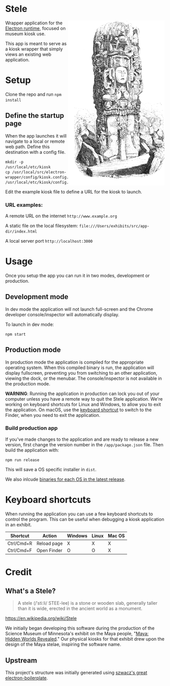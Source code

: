 # Stele

<img align="right" alt="Image of a Maya stele at Copan, by Frederick Catherwood" src="/resources/copan.png" />

Wrapper application for the [Electron runtime](http://electron.atom.io), focused on museum kiosk use.

This app is meant to serve as a kiosk wrapper that simply views an existing web application.

# Setup

Clone the repo and run `npm install`

## Define the startup page
When the app launches it will navigate to a local or remote web path. Define this destination with a config file.

    mkdir -p /usr/local/etc/kiosk
    cp /usr/local/src/electron-wrapper/config/kiosk.config.example.json /usr/local/etc/kiosk/config.json

Edit the example kiosk file to define a URL for the kiosk to launch.

### URL examples:

A remote URL on the internet `http://www.example.org`

A static file on the local filesystem: `file:///Users/exhibits/src/app-dir/index.html`

A local server port `http://localhost:3000`

# Usage
Once you setup the app you can run it in two modes, development or production.

## Development mode
In dev mode the application will not launch full-screen and the Chrome developer console/inspector will automatically display.

To launch in dev mode:

    npm start

## Production mode
In production mode the application is compiled for the appropriate operating system. When this compiled binary is run, the application will display fullscreen, preventing you from switching to an other application, viewing the dock, or the menubar. The console/inspector is not available in the production mode.

**WARNING**: Running the application in production can lock you out of your computer unless you have a remote way to quit the Stele application. We're working on keyboard shortcuts for Linux and Windows, to allow you to exit the application. On macOS, use the [keyboard shortcut](#keyboard-shortcuts) to switch to the Finder, when you need to exit the application.

### Build production app
If you've made changes to the application and are ready to release a new version, first change the version number in the `/app/package.json` file. Then build the application with:

    npm run release

This will save a OS specific installer in `dist`.

We also inlcude [binaries for each OS in the latest release](https://github.com/scimusmn/stele/releases/latest).

# Keyboard shortcuts
When running the application you can use a few keyboard shortcuts to control the program. This can be useful
when debugging a kiosk application in an exhibit.

| Shortcut | Action | Windows | Linux | Mac OS |
| ------------- | ------------- | --- | --- | --- |
| Ctrl/Cmd+R  | Reload page  | X | X | X |
| Ctrl/Cmd+F  | Open Finder  | O | O | X |

# Credit
## What's a Stele?
> A stele (/ˈstiːli/ STEE-lee) is a stone or wooden slab, generally taller than it is wide, erected in the ancient world as a monument.

https://en.wikipedia.org/wiki/Stele

We initially began developing this software during the production of the Science Museum of Minnesota's exhibit on the Maya people, "[Maya: Hidden Worlds Revealed](https://www.smm.org/exhibitrental/maya-hidden-worlds-revealed)." Our physical kiosks for that exhibit drew upon the design of the Maya stelae, inspiring the software name.

## Upstream
This project's structure was initially generated using [szwacz's great electron-boilerplate](https://github.com/szwacz/electron-boilerplate).

